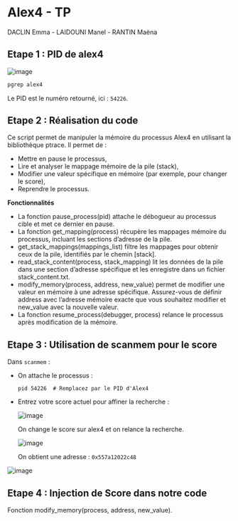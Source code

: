 # Alex4 - TP

DACLIN Emma - LAIDOUNI Manel - RANTIN Maëna

## Etape 1 : PID de alex4

![image](https://github.com/user-attachments/assets/18402f68-ddb1-4dc8-94fd-33efc23af4fd)

```bash
pgrep alex4
```
Le PID est le numéro retourné, ici : `54226`.



## Etape 2 : Réalisation du code
Ce script permet de manipuler la mémoire du processus Alex4 en utilisant la bibliothèque ptrace. Il permet de :

- Mettre en pause le processus,
- Lire et analyser le mappage mémoire de la pile (stack),
- Modifier une valeur spécifique en mémoire (par exemple, pour changer le score),
- Reprendre le processus.


**Fonctionnalités**
- La fonction pause_process(pid) attache le débogueur au processus cible et met ce dernier en pause.
- La fonction get_mapping(process) récupère les mappages mémoire du processus, incluant les sections d’adresse de la pile.
- get_stack_mappings(mappings_list) filtre les mappages pour obtenir ceux de la pile, identifiés par le chemin [stack].
- read_stack_content(process, stack_mapping) lit les données de la pile dans une section d’adresse spécifique et les enregistre dans un fichier stack_content.txt.
- modify_memory(process, address, new_value) permet de modifier une valeur en mémoire à une adresse spécifique. Assurez-vous de définir address avec l’adresse mémoire exacte que vous souhaitez modifier et new_value avec la nouvelle valeur.
- La fonction resume_process(debugger, process) relance le processus après modification de la mémoire.



## Etape 3 : Utilisation de scanmem pour le score

Dans `scanmem` :
- On attache le processus :
  ```scanmem
  pid 54226  # Remplacez par le PID d'Alex4
  ```
- Entrez votre score actuel pour affiner la recherche :

  ![image](https://github.com/user-attachments/assets/45d70116-468a-4d92-b322-0903711eae8c)

  On change le score sur alex4 et on relance la recherche.

  ![image](https://github.com/user-attachments/assets/80af02d0-dc93-4ed5-adee-92eaf509860d)

  On obtient une adresse : `0x557a12022c48`
  
![image](https://github.com/user-attachments/assets/2c8c94f7-c030-4237-8a49-51c412662d5b)



## Etape 4 : Injection de Score dans notre code
Fonction modify_memory(process, address, new_value).
